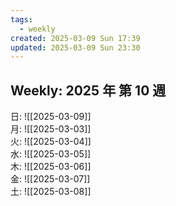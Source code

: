 ```yaml
---
tags:
  - weekly
created: 2025-03-09 Sun 17:39
updated: 2025-03-09 Sun 23:30
---
```


## Weekly: 2025 年 第 10 週

日: ![[2025-03-09]]  
月: ![[2025-03-03]]  
火: ![[2025-03-04]]  
水: ![[2025-03-05]]  
木: ![[2025-03-06]]  
金: ![[2025-03-07]]  
土: ![[2025-03-08]]
